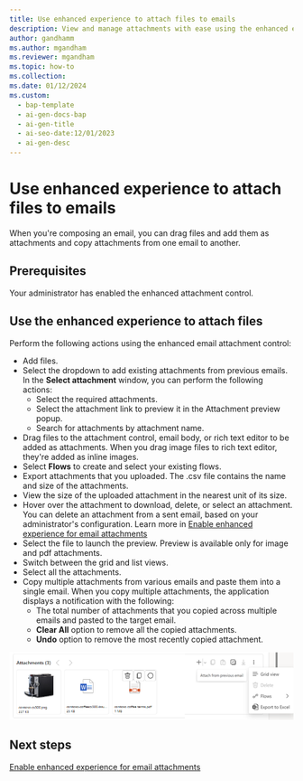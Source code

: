 ```yaml
---
title: Use enhanced experience to attach files to emails
description: View and manage attachments with ease using the enhanced email attachment experience for forms. 
author: gandhamm
ms.author: mgandham
ms.reviewer: mgandham
ms.topic: how-to 
ms.collection: 
ms.date: 01/12/2024
ms.custom:
  - bap-template
  - ai-gen-docs-bap
  - ai-gen-title
  - ai-seo-date:12/01/2023
  - ai-gen-desc
---
```


# Use enhanced experience to attach files to emails

When you're composing an email, you can drag files and add them as attachments and copy attachments from one email to another.

## Prerequisites

Your administrator has enabled the enhanced attachment control.

## Use the enhanced experience to attach files
 
Perform the following actions using the enhanced email attachment control:

- Add files.
- Select the dropdown to add existing attachments from previous emails. In the **Select attachment** window, you can perform the following actions: 
  - Select the required attachments.  
  - Select the attachment link to preview it in the Attachment preview popup. 
  - Search for attachments by attachment name.  
- Drag files to the attachment control, email body, or rich text editor to be added as attachments. When you drag image files to rich text editor, they're added as inline images.
- Select **Flows** to create and select your existing flows. 
- Export attachments that you uploaded. The .csv file contains the name and size of the attachments. 
- View the size of the uploaded attachment in the nearest unit of its size.
- Hover over the attachment to download, delete, or select an attachment. You can delete an attachment from a sent email, based on your administrator's configuration. Learn more in [Enable enhanced experience for email attachments](../administer/add-enhanced-attachment-control.md)
- Select the file to launch the preview. Preview is available only for image and pdf attachments.
- Switch between the grid and list views.
- Select all the attachments.
- Copy multiple attachments from various emails and paste them into a single email. When you copy multiple attachments, the application displays a notification with the following: 
   - The total number of attachments that you copied across multiple emails and pasted to the target email. 
   - **Clear All** option to remove all the copied attachments. 
   - **Undo** option to remove the most recently copied attachment. 

 ![Enhanced attachment control.](../media/cs-enh-email-attach.png "Screenshot of the enhanced email with the enhanced attachment control")



## Next steps

[Enable enhanced experience for email attachments](../administer/add-enhanced-attachment-control.md)
